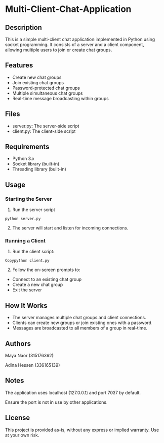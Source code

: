 # Multi-Client-Chat-Application
## Description
This is a simple multi-client chat application implemented in Python using socket programming. It consists of a server and a client component, allowing multiple users to join or create chat groups.
## Features

* Create new chat groups
* Join existing chat groups
* Password-protected chat groups
* Multiple simultaneous chat groups
* Real-time message broadcasting within groups

## Files

* server.py: The server-side script
* client.py: The client-side script

## Requirements

* Python 3.x
* Socket library (built-in)
* Threading library (built-in)

## Usage
### Starting the Server

1. Run the server script
```
python server.py
```

2. The server will start and listen for incoming connections.

### Running a Client

1. Run the client script:
```
Copypython client.py
```

2. Follow the on-screen prompts to:

* Connect to an existing chat group
* Create a new chat group
* Exit the server



## How It Works

* The server manages multiple chat groups and client connections.
* Clients can create new groups or join existing ones with a password.
* Messages are broadcasted to all members of a group in real-time.

## Authors

Maya Naor (315176362)

Adina Hessen (336165139)

## Notes

The application uses localhost (127.0.0.1) and port 7037 by default.

Ensure the port is not in use by other applications.


## License
This project is provided as-is, without any express or implied warranty. Use at your own risk.
